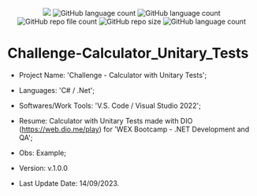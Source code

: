 <p align="center">
  <img src="http://img.shields.io/static/v1?label=STATUS&message=Concluded&color=blue&style=flat"/>
  <img alt="GitHub language count" src="https://img.shields.io/github/languages/count/Rafa-KozAnd/Challenge-Calculator_Unitary_Tests">
  <img alt="GitHub language count" src="https://img.shields.io/github/languages/top/Rafa-KozAnd/Challenge-Calculator_Unitary_Tests">
  <img alt="GitHub repo file count" src="https://img.shields.io/github/directory-file-count/Rafa-KozAnd/Challenge-Calculator_Unitary_Tests">
  <img alt="GitHub repo size" src="https://img.shields.io/github/repo-size/Rafa-KozAnd/Challenge-Calculator_Unitary_Tests">
  <img alt="GitHub language count" src="https://img.shields.io/github/license/Rafa-KozAnd/Challenge-Calculator_Unitary_Tests">
</p>

# Challenge-Calculator_Unitary_Tests

- Project Name: 'Challenge - Calculator with Unitary Tests';
- Languages: 'C# / .Net';
- Softwares/Work Tools: 'V.S. Code / Visual Studio 2022';
- Resume: Calculator with Unitary Tests made with DIO (https://web.dio.me/play) for 'WEX Bootcamp - .NET Development and QA';
- Obs: Example;
- Version: v.1.0.0

- Last Update Date: 14/09/2023.

##




